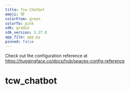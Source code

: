 ```yaml
---
title: Tcw Chatbot
emoji: 😻
colorFrom: green
colorTo: pink
sdk: gradio
sdk_version: 3.27.0
app_file: app.py
pinned: false
---
```


Check out the configuration reference at https://huggingface.co/docs/hub/spaces-config-reference
# tcw_chatbot
